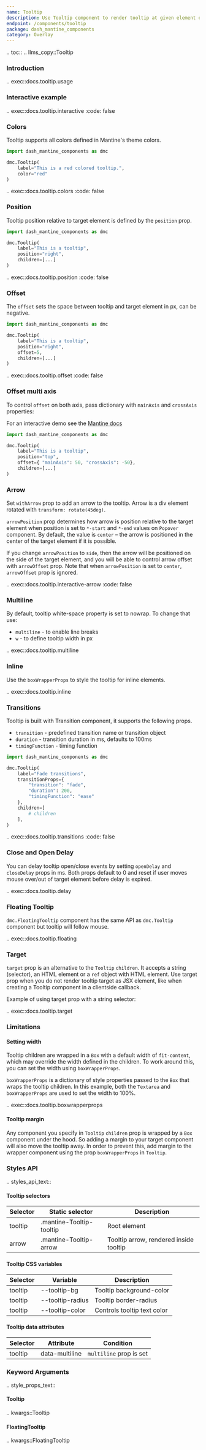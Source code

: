```yaml
---
name: Tooltip
description: Use Tooltip component to render tooltip at given element on mouse over or any other event
endpoint: /components/tooltip
package: dash_mantine_components
category: Overlay
---
```


.. toc::
.. llms_copy::Tooltip

### Introduction

.. exec::docs.tooltip.usage

### Interactive example

.. exec::docs.tooltip.interactive
    :code: false


### Colors

Tooltip supports all colors defined in Mantine's theme colors.

```python
import dash_mantine_components as dmc

dmc.Tooltip(
    label="This is a red colored tooltip.",
    color="red"
)
```

.. exec::docs.tooltip.colors
    :code: false



### Position

Tooltip position relative to target element is defined by the `position` prop.


```python
import dash_mantine_components as dmc

dmc.Tooltip(
    label="This is a tooltip",
    position="right",
    children=[...]
)
```

.. exec::docs.tooltip.position
    :code: false

### Offset
The `offset` sets the space between tooltip and target element in px, can be negative.


```python
import dash_mantine_components as dmc

dmc.Tooltip(
    label="This is a tooltip",
    position="right",
    offset=5,
    children=[...]
)
```
.. exec::docs.tooltip.offset
    :code: false

### Offset multi axis

To control `offset` on both axis, pass dictionary with `mainAxis` and `crossAxis` properties:

For an interactive demo see the [Mantine docs](https://mantine.dev/core/tooltip/#offset)

```python
import dash_mantine_components as dmc

dmc.Tooltip(
    label="This is a tooltip",
    position="top",
    offset={ "mainAxis": 50, "crossAxis": -50},
    children=[...]
)
```



### Arrow

Set `withArrow` prop to add an arrow to the tooltip. Arrow is a div element rotated with `transform: rotate(45deg)`.

`arrowPosition` prop determines how arrow is position relative to the target element when position is set to `*-start` 
and `*-end` values on `Popover` component. By default, the value is `center` – the arrow is positioned in the center of
the target element if it is possible.

If you change `arrowPosition` to `side`, then the arrow will be positioned on the side of the target element, and you
will be able to control arrow offset with `arrowOffset` prop. Note that when `arrowPosition` is set to `center`, 
`arrowOffset` prop is ignored.

.. exec::docs.tooltip.interactive-arrow
    :code: false


### Multiline

By default, tooltip white-space property is set to nowrap. To change that use:

* `multiline` - to enable line breaks
* `w` - to define tooltip width in px

.. exec::docs.tooltip.multiline

### Inline

Use the `boxWrapperProps` to style the tooltip for inline elements.

.. exec::docs.tooltip.inline



### Transitions

Tooltip is built with Transition component, it supports the following props.

* `transition` - predefined transition name or transition object
* `duration` - transition duration in ms, defaults to 100ms
* `timingFunction` - timing function

```python
import dash_mantine_components as dmc

dmc.Tooltip(
    label="Fade transitions",
    transitionProps={
        "transition": "fade", 
        "duration": 200,
        "timingFunction": "ease"
    },
    children=[
        # children
    ],
)
```

.. exec::docs.tooltip.transitions
    :code: false

### Close and Open Delay

You can delay tooltip open/close events by setting `openDelay` and `closeDelay` props in ms. Both props default to 0 
and reset if user moves mouse over/out of target element before delay is expired.

.. exec::docs.tooltip.delay

### Floating Tooltip

`dmc.FloatingTooltip` component has the same API as `dmc.Tooltip` component but tooltip will follow mouse.

.. exec::docs.tooltip.floating


### Target

`target` prop is an alternative to the `Tooltip` `children`. It accepts a string (selector), an HTML element or a `ref`
object with HTML element. Use target prop when you do not render tooltip target as JSX element, like when creating a Tooltip
component in a clientside callback.

Example of using target prop with a string selector:

.. exec::docs.tooltip.target


### Limitations
#### Setting width

Tooltip children are wrapped in a `Box` with a default width of `fit-content`, which may override the width defined in the children. To work around this, you can set the width using `boxWrapperProps`.

`boxWrapperProps` is a dictionary of style properties passed to the `Box` that wraps the tooltip children. In this example, both the `Textarea` and `boxWrapperProps` are used to set the width to 100%.

.. exec::docs.tooltip.boxwrapperprops

#### Tooltip margin

Any component you specify in `Tooltip` `children` prop is wrapped by a `Box` component under the hood. So adding a margin
to your target component will also move the tooltip away. In order to prevent this, add margin to the wrapper component
using the prop `boxWrapperProps` in `Tooltip`.



### Styles API

.. styles_api_text::

#### Tooltip selectors

| Selector | Static selector | Description |
|----------|----------------|-------------|
| tooltip  | .mantine-Tooltip-tooltip | Root element |
| arrow    | .mantine-Tooltip-arrow   | Tooltip arrow, rendered inside tooltip |

#### Tooltip CSS variables

| Selector | Variable | Description |
|----------|----------|-------------|
| tooltip  | --tooltip-bg | Tooltip background-color |
| tooltip  | --tooltip-radius | Tooltip border-radius |
| tooltip  | --tooltip-color | Controls tooltip text color |

#### Tooltip data attributes

| Selector | Attribute | Condition |
|----------|-----------|------------|
| tooltip  | data-multiline | `multiline` prop is set |



### Keyword Arguments
.. style_props_text::

#### Tooltip

.. kwargs::Tooltip

#### FloatingTooltip

.. kwargs::FloatingTooltip
